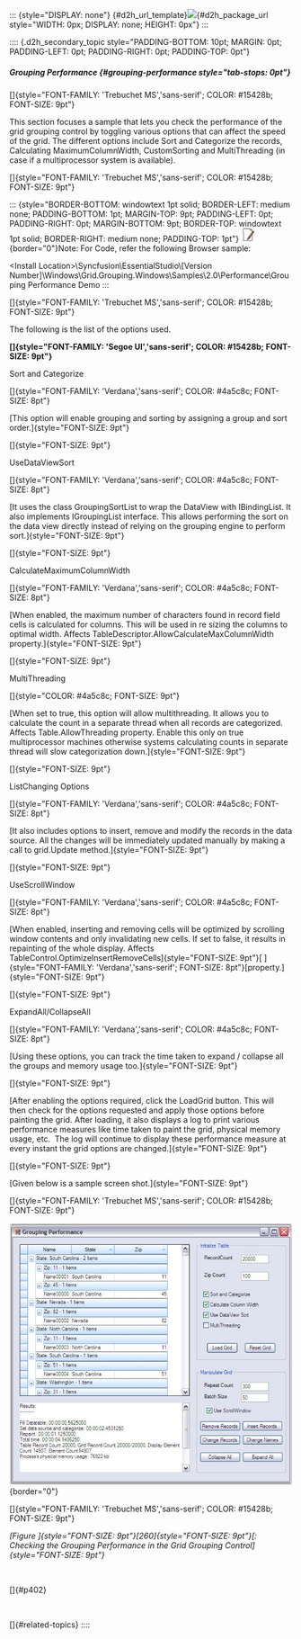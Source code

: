 ::: {style="DISPLAY: none"}
[](ms-xhelp:///?Id=d2h_url_template){#d2h_url_template}![](!package_url!){#d2h_package_url style="WIDTH: 0px; DISPLAY: none; HEIGHT: 0px"}
:::

:::: {.d2h_secondary_topic style="PADDING-BOTTOM: 10pt; MARGIN: 0pt; PADDING-LEFT: 0pt; PADDING-RIGHT: 0pt; PADDING-TOP: 0pt"}
##### Grouping Performance {#grouping-performance style="tab-stops: 0pt"}

[]{style="FONT-FAMILY: 'Trebuchet MS','sans-serif'; COLOR: #15428b; FONT-SIZE: 9pt"} 

This section focuses a sample that lets you check the performance of the grid grouping control by toggling various options that can affect the speed of the grid. The different options include Sort and Categorize the records, Calculating MaximumColumnWidth, CustomSorting and MultiThreading (in case if a multiprocessor system is available).

[]{style="FONT-FAMILY: 'Trebuchet MS','sans-serif'; COLOR: #15428b; FONT-SIZE: 9pt"} 

::: {style="BORDER-BOTTOM: windowtext 1pt solid; BORDER-LEFT: medium none; PADDING-BOTTOM: 1pt; MARGIN-TOP: 9pt; PADDING-LEFT: 0pt; PADDING-RIGHT: 0pt; MARGIN-BOTTOM: 9pt; BORDER-TOP: windowtext 1pt solid; BORDER-RIGHT: medium none; PADDING-TOP: 1pt"}
![](ImagesExt/image91_1.jpg){border="0"}Note: For Code, refer the following Browser sample:

\<Install Location\>\\Syncfusion\\EssentialStudio\\\[Version Number\]\\Windows\\Grid.Grouping.Windows\\Samples\\2.0\\Performance\\Grouping Performance Demo
:::

[]{style="FONT-FAMILY: 'Trebuchet MS','sans-serif'; COLOR: #15428b; FONT-SIZE: 9pt"} 

The following is the list of the options used.

**[]{style="FONT-FAMILY: 'Segoe UI','sans-serif'; COLOR: #15428b; FONT-SIZE: 9pt"}** 

Sort and Categorize

[]{style="FONT-FAMILY: 'Verdana','sans-serif'; COLOR: #4a5c8c; FONT-SIZE: 8pt"} 

[This option will enable grouping and sorting by assigning a group and sort order.]{style="FONT-SIZE: 9pt"}

[]{style="FONT-SIZE: 9pt"} 

UseDataViewSort

[]{style="FONT-FAMILY: 'Verdana','sans-serif'; COLOR: #4a5c8c; FONT-SIZE: 8pt"} 

[It uses the class GroupingSortList to wrap the DataView with IBindingList. It also implements IGroupingList interface. This allows performing the sort on the data view directly instead of relying on the grouping engine to perform sort.]{style="FONT-SIZE: 9pt"}

[]{style="FONT-SIZE: 9pt"} 

CalculateMaximumColumnWidth

[]{style="FONT-FAMILY: 'Verdana','sans-serif'; COLOR: #4a5c8c; FONT-SIZE: 8pt"} 

[When enabled, the maximum number of characters found in record field cells is calculated for columns. This will be used in re sizing the columns to optimal width. Affects TableDescriptor.AllowCalculateMaxColumnWidth property.]{style="FONT-SIZE: 9pt"}

[]{style="FONT-SIZE: 9pt"} 

MultiThreading

[]{style="COLOR: #4a5c8c; FONT-SIZE: 9pt"} 

[When set to true, this option will allow multithreading. It allows you to calculate the count in a separate thread when all records are categorized. Affects Table.AllowThreading property. Enable this only on true multiprocessor machines otherwise systems calculating counts in separate thread will slow categorization down.]{style="FONT-SIZE: 9pt"}

[]{style="FONT-SIZE: 9pt"} 

ListChanging Options

[]{style="FONT-FAMILY: 'Verdana','sans-serif'; COLOR: #4a5c8c; FONT-SIZE: 8pt"} 

[It also includes options to insert, remove and modify the records in the data source. All the changes will be immediately updated manually by making a call to grid.Update method.]{style="FONT-SIZE: 9pt"}

[]{style="FONT-SIZE: 9pt"} 

UseScrollWindow

[]{style="FONT-FAMILY: 'Verdana','sans-serif'; COLOR: #4a5c8c; FONT-SIZE: 8pt"} 

[When enabled, inserting and removing cells will be optimized by scrolling window contents and only invalidating new cells. If set to false, it results in repainting of the whole display. Affects TableControl.OptimizeInsertRemoveCells]{style="FONT-SIZE: 9pt"}[ ]{style="FONT-FAMILY: 'Verdana','sans-serif'; FONT-SIZE: 8pt"}[property.]{style="FONT-SIZE: 9pt"}

[]{style="FONT-SIZE: 9pt"} 

ExpandAll/CollapseAll

[]{style="FONT-FAMILY: 'Verdana','sans-serif'; COLOR: #4a5c8c; FONT-SIZE: 8pt"} 

[Using these options, you can track the time taken to expand / collapse all the groups and memory usage too.]{style="FONT-SIZE: 9pt"}

[]{style="FONT-SIZE: 9pt"} 

[After enabling the options required, click the LoadGrid button. This will then check for the options requested and apply those options before painting the grid. After loading, it also displays a log to print various performance measures like time taken to paint the grid, physical memory usage, etc.  The log will continue to display these performance measure at every instant the grid options are changed.]{style="FONT-SIZE: 9pt"}

[]{style="FONT-SIZE: 9pt"} 

[Given below is a sample screen shot.]{style="FONT-SIZE: 9pt"}

[]{style="FONT-FAMILY: 'Trebuchet MS','sans-serif'; COLOR: #15428b; FONT-SIZE: 9pt"} 

![](ImagesExt/image91_320.jpg){border="0"}

[]{style="FONT-FAMILY: 'Trebuchet MS','sans-serif'; COLOR: #15428b; FONT-SIZE: 9pt"} 

*[Figure ]{style="FONT-SIZE: 9pt"}[260]{style="FONT-SIZE: 9pt"}[: Checking the Grouping Performance in the Grid Grouping Control]{style="FONT-SIZE: 9pt"}*

 

[]{#p402} 

 

[]{#related-topics}
::::
